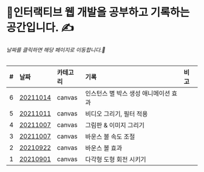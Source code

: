 # 🎇인터랙티브 웹 개발을 공부하고 기록하는 공간입니다. ✍

###### 날짜를 클릭하면 해당 페이지로 이동합니다.🚗      

   
| #   | 날짜                                                                              | 카테고리     | 기록                                                    | 비고 |
| :-- | :-------------------------------------------------------------------------------- | :----------- | :------------------------------------------------------ | :--- |
| 6   | [20211014](https://minsangkimme.github.io/learn-interactive-dev/interaction/index.html)                                          | canvas  | 인스턴스 별 박스 생성 애니메이션 효과                           |      |
| 5   | [20211011](https://minsangkimme.github.io/learn-interactive-dev/canvasVideo/index.html)                                          | canvas  | 비디오 그리기, 필터 적용                           |      |
| 4   | [20211007](https://minsangkimme.github.io/learn-interactive-dev/drawImage/index.html)                                          | canvas  | 그림판 & 이미지 그리기                           |      |
| 3   | [20211007](https://minsangkimme.github.io/learn-interactive-dev/animationFrame/index.html)                                          | canvas  | 바운스 볼 속도 조절                           |      |
| 2   | [20210922](https://minsangkimme.github.io/learn-interactive-dev/bounceBall/index.html)                                          | canvas  | 바운스 볼 효과                           |      |
| 1   | [20210901](https://minsangkimme.github.io/learn-interactive-dev/polygon/index.html)                                          | canvas  | 다각형 도형 회전 시키기                           |      |
